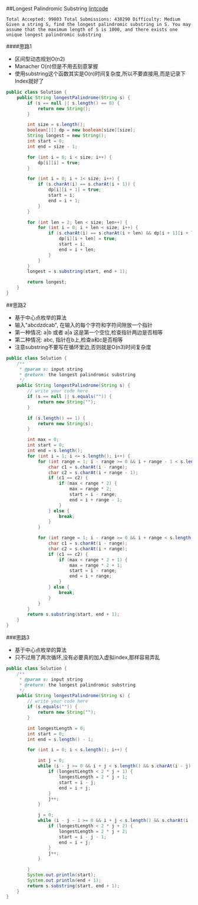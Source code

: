 ##Longest Palindromic Substring
[lintcode](https://www.lintcode.com/problem/implement-strstr/description)

	Total Accepted: 99803 Total Submissions: 438290 Difficulty: Medium
	Given a string S, find the longest palindromic substring in S. You may assume that the maximum length of S is 1000, and there exists one unique longest palindromic substring


####思路1
- 区间型动态规划O(n2)
- Manacher O(n)但是不用去刻意掌握
- 使用substring这个函数其实是O(n)时间复杂度,所以不要直接用,而是记录下Index就好了

```java
public class Solution {
    public String longestPalindrome(String s) {
        if (s == null || s.length() == 0) {
            return new String();
        }

        int size = s.length();
        boolean[][] dp = new boolean[size][size];
        String longest = new String();
        int start = 0;
        int end = size - 1;

        for (int i = 0; i < size; i++) {
            dp[i][i] = true;
        }

        for (int i = 0; i + 1< size; i++) {
            if (s.charAt(i) == s.charAt(i + 1)) {
                dp[i][i + 1] = true;
                start = i;
                end = i + 1;
            }
        }

        for (int len = 2; len < size; len++) {
            for (int i = 0; i + len < size; i++) {
                if (s.charAt(i) == s.charAt(i + len) && dp[i + 1][i + len - 1]) {
                    dp[i][i + len] = true;
                    start = i;
                    end = i + len;
                }
            }
        }
        longest = s.substring(start, end + 1);

        return longest;
    }
}
```

##思路2
- 基于中心点枚举的算法
- 输入"abcdzdcab", 在输入的每个字符和字符间隙放一个指针
- 第一种情况: a|b 或者 a|a 这是第一个空位,检查指针两边是否相等
- 第二种情况: abc, 指针在b上,检查a和c是否相等
- 注意substring不要写在循环里边,否则就是O(n3)时间复杂度

```java
public class Solution {
    /**
     * @param s: input string
     * @return: the longest palindromic substring
     */
    public String longestPalindrome(String s) {
        // write your code here
        if (s == null || s.equals("")) {
            return new String("");
        }

        if (s.length() == 1) {
            return new String(s);
        }

        int max = 0;
        int start = 0;
        int end = s.length();
        for (int i = 1; i <= s.length(); i++) {
            for (int range = 1; i - range >= 0 && i + range - 1 < s.length(); range++) {
                char c1 = s.charAt(i - range);
                char c2 = s.charAt(i + range - 1);
                if (c1 == c2) {
                    if (max < range * 2) {
                        max = range * 2;
                        start = i - range;
                        end = i + range - 1;
                    }
                } else {
                    break;
                }
            }

            for (int range = 1; i - range >= 0 && i + range < s.length(); range++) {
                char c1 = s.charAt(i - range);
                char c2 = s.charAt(i + range);
                if (c1 == c2) {
                    if (max < range * 2 + 1) {
                        max = range * 2 + 1;
                        start = i - range;
                        end = i + range;
                    }
                } else {
                    break;
                }
            }
        }
        return s.substring(start, end + 1);
    }
}
```

###思路3
- 基于中心点枚举的算法
- 只不过用了两次循环,没有必要真的加入虚拟index,那样容易弄乱

```Java
public class Solution {
    /**
     * @param s: input string
     * @return: the longest palindromic substring
     */
    public String longestPalindrome(String s) {
        // write your code here
        if (s.equals("")) {
            return new String("");
        }

        int longestLength = 0;
        int start = 0;
        int end = s.length() - 1;

        for (int i = 0; i < s.length(); i++) {

            int j = 0;
            while (i - j >= 0 && i + j < s.length() && s.charAt(i - j) == s.charAt(i + j)) {
                if (longestLength < 2 * j + 1) {
                    longestLength = 2 * j + 1;
                    start = i - j;
                    end = i + j;
                }
                j++;
            }

            j = 0;
            while (i - j - 1 >= 0 && i + j < s.length() && s.charAt(i - j - 1) == s.charAt(i + j)) {
                if (longestLength < 2 * j + 2) {
                    longestLength = 2 * j + 2;
                    start = i - j - 1;
                    end = i + j;
                }
                j++;
            }

        }
        System.out.println(start);
        System.out.println(end + 1);
        return s.substring(start, end + 1);
    }
}
```
